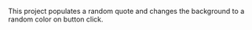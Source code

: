 This project populates a random quote and changes the background to a random color on button click.
